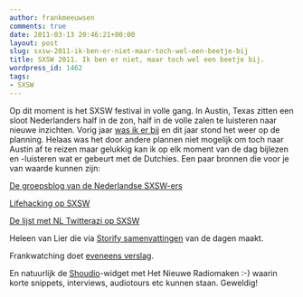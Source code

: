 ```yaml
---
author: frankmeeuwsen
comments: true
date: 2011-03-13 20:46:21+00:00
layout: post
slug: sxsw-2011-ik-ben-er-niet-maar-toch-wel-een-beetje-bij
title: SXSW 2011. Ik ben er niet, maar toch wel een beetje bij.
wordpress_id: 1462
tags:
- SXSW
---
```


Op dit moment is het SXSW festival in volle gang. In Austin, Texas zitten een sloot Nederlanders half in de zon, half in de volle zalen te luisteren naar nieuwe inzichten. Vorig jaar [was ik er bij](http://incredibleadventure.nl/tag/sxsw/) en dit jaar stond het weer op de planning. Helaas was het door andere plannen niet mogelijk om toch naar Austin af te reizen maar gelukkig kan ik op elk moment van de dag bijlezen en -luisteren wat er gebeurt met de Dutchies. Een paar bronnen die voor je van waarde kunnen zijn:

[De groepsblog van de Nederlandse SXSW-ers](http://sxswnl.posterous.com)

[Lifehacking op SXSW](http://lifehacking.nl/tag/sxsw/)

[De lijst met NL Twitterazi op SXSW](http://twitter.com/#!/Marjolijn/sxsw11)

Heleen van Lier die via [Storify samenvattingen](http://storify.com/heleenvanlier) van de dagen maakt. 

Frankwatching doet [eveneens verslag](http://www.frankwatching.com/tags/sxsw/).

En natuurlijk de [Shoudio](http://www.shoudio.com)-widget met Het Nieuwe Radiomaken :-) waarin korte snippets, interviews, audiotours etc kunnen staan. Geweldig!



